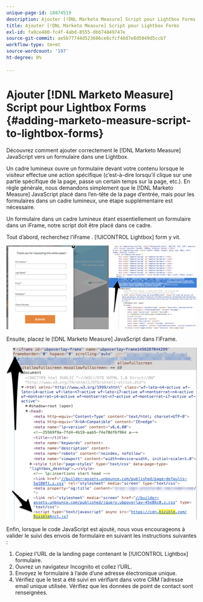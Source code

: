 ```yaml
---
unique-page-id: 18874519
description: Ajouter [!DNL Marketo Measure] Script pour Lightbox Forms - [!DNL Marketo Measure] - Documentation du produit
title: Ajouter [!DNL Marketo Measure] Script pour Lightbox Forms
exl-id: fa9ce480-fc4f-4abd-8555-dbb74849747e
source-git-commit: ae5b77744d523606ce6cfcf48d7e8d5049d5ccb7
workflow-type: tm+mt
source-wordcount: '197'
ht-degree: 0%

---
```


# Ajouter [!DNL Marketo Measure] Script pour Lightbox Forms {#adding-marketo-measure-script-to-lightbox-forms}

Découvrez comment ajouter correctement le [!DNL Marketo Measure] JavaScript vers un formulaire dans une Lightbox.

Un cadre lumineux ouvre un formulaire devant votre contenu lorsque le visiteur effectue une action spécifique (c’est-à-dire lorsqu’il clique sur une partie spécifique de la page, passe un certain temps sur la page, etc.). En règle générale, nous demandons simplement que le [!DNL Marketo Measure] JavaScript placé dans l’en-tête de la page d’entrée, mais pour les formulaires dans un cadre lumineux, une étape supplémentaire est nécessaire.

Un formulaire dans un cadre lumineux étant essentiellement un formulaire dans un iFrame, notre script doit être placé dans ce cadre.

Tout d’abord, recherchez l’iFrame . [!UICONTROL Lightbox] form y vit.

![](assets/1.png)

Ensuite, placez le [!DNL Marketo Measure] JavaScript dans l’iFrame.

![](assets/2.png)

Enfin, lorsque le code JavaScript est ajouté, nous vous encourageons à valider le suivi des envois de formulaire en suivant les instructions suivantes :

1. Copiez l&#39;URL de la landing page contenant le [!UICONTROL Lightbox] formulaire.
1. Ouvrez un navigateur Incognito et collez l’URL.
1. Envoyez le formulaire à l’aide d’une adresse électronique unique.
1. Vérifiez que le test a été suivi en vérifiant dans votre CRM l’adresse email unique utilisée. Vérifiez que les données de point de contact sont renseignées.
